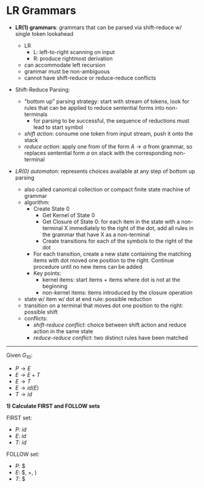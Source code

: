 # LR Grammars


- **LR(1) grammars**: grammars that can be parsed via shift-reduce w/ single token lookahead 
  - LR
      - L: left-to-right scanning on input
      - R: produce rightmost derivation 
  - can accommodate left recursion
  - grammar must be non-ambiguous 
  - cannot have shift-reduce or reduce-reduce conflicts


- Shift-Reduce Parsing: 
  - "bottom up" parsing strategy: start with stream of tokens, look for rules that can be applied to reduce sentential forms into non-terminals
    - for parsing to be successful, the sequence of reductions must lead to start symbol
  - *shift action*: consume one token from input stream, push it onto the stack
  - *reduce action*: apply one from of the form $A \rightarrow a$ from grammar, so replaces sentential form $a$ on stack with the corresponding non-terminal


- *LR(0) automaton*: represents choices available at any step of bottom up parsing  
  - also called canonical collection or compact finite state machine of grammar
  - algorithm:
    - Create State 0
      - Get Kernel of State 0 
      - Get Closure of State 0: for each item in the state with a non-terminal X immediately to the right of the dot, add all rules in the grammar that have X as a non-terminal
      - Create transitions for each of the symbols to the right of the dot 
    - For each transition, create a new state containing the matching items with dot moved one position to the right. Continue procedure until no new items can be added
    - Key points: 
      - kernel items: start items + items where dot is not at the beginning 
      - non-kernel items: items introduced by the closure operation 
  - state w/ item w/ dot at end rule: possible reduction 
  - transition on a terminal that moves dot one position to the right: possible shift
  - conflicts: 
    - *shift-reduce conflict*: choice between shift action and reduce action in the same state 
    - *reduce-reduce conflict*: two distinct rules have been matched 

--- 

Given  $G_{10}$: 
- $P \rightarrow E$ 
- $E \rightarrow E + T$ 
- $E \rightarrow T$ 
- $E \rightarrow id(E)$
- $T \rightarrow id$ 


**1) Calculate FIRST and FOLLOW sets**

FIRST set:
- $P$: $id$
- $E$: $id$
- $T$: $id$

FOLLOW set: 

- $P$: $\$$
- $E$: $\$$, $+$, $)$
- $T$: $\$$
